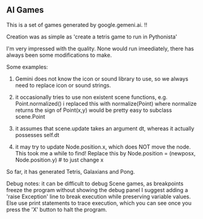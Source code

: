 AI Games
--------

This is a set of games generated by google.gemeni.ai. !!


Creation was as simple as 'create a tetris game to run in Pythonista'

I'm very impressed with the quality. 
None would run imeediately, there has always been some modifications to make.

Some examples:

1. Gemini does not know the icon or sound library to use, 
   so we always need to replace icon or sound strings.
   
2. it occasionally tries to use non existent scene functions,
    e.g. Point.normalized()
    i replaced this with normalize(Point) where normalize
    returns the sign of Point(x,y)
    would be pretty easy to subclass scene.Point
    
3. it assumes that scene.update takes an argument dt, whereas it actually
    possesses self.dt
4. it may try to update Node.position.x, which does NOT move the node.
   This took me a while to find!
    Replace this by Node.position = (newposx, Node.position.y) # to just change x
    
So far, it has generated Tetris, Galaxians and Pong.

Debug notes:
it can be difficult to debug Scene games, as breakpoints freeze the program without
showing the debug panel
I suggest adding a 'raise Exception' line to break execution while preserving variable values.
Else use print statements to trace execution, which you can see once you press the 'X' button
to halt the program.

